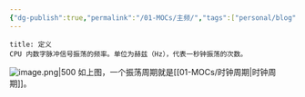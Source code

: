 ```yaml
---
{"dg-publish":true,"permalink":"/01-MOCs/主频/","tags":["personal/blog","计算机组成原理/概述"]}
---
```


```ad-info
title: 定义
CPU 内数字脉冲信号振荡的频率。单位为赫兹（Hz），代表一秒钟振荡的次数。
```

![image.png|500](https://yelanyanyu-img-bed.oss-cn-hangzhou.aliyuncs.com/img/blog/2024/11/20241119200946.png)
如上图，一个振荡周期就是[[01-MOCs/时钟周期\|时钟周期]]。